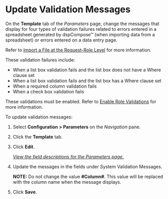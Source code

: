 # Update Validation Messages

On the **Template** tab of the *Parameters* page, change the messages
that display for four types of validation failures related to errors
entered in a spreadsheet generated by dspCompose™ (when importing data
from a spreadsheet) or errors entered on a data entry page.

Refer to [Import a File at the Request-Role
Level](../Use_Cases/Import_a_File_at_the_Request%20Role_Level.htm) for
more information.

These validation failures include:

  - When a list box validation fails and the list box does not have a
    Where clause set
  - When a list box validation fails and the list box has a Where clause
    set
  - When a required column validation fails
  - When a check box validation fails

These validations must be enabled. Refer to [Enable Role
Validations](Enable_Role_Validations.htm) for more information.

To update validation messages:

1.  Select **Configuration \> Parameters** on the *Navigation* pane.

2.  Click the **Template** tab.

3.  Click **Edit**.
    
    *[View the field descriptions for the Parameters
    page.](../Page_Desc/Parameters.htm)*

4.  Update the messages in the fields under System Validation Messages.
    
    **NOTE:** Do not change the value **\#Column\#**. This value will be
    replaced with the column name when the message displays.

5.  Click **Save**.

